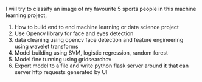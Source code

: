I will try to classify an image of my favourite 5 sports people in this machine learning project,
1) How to build end to end machine learning or data science project
2) Use Opencv library for face and eyes detection
3) data cleaning using opencv face detection and feature engineering using wavelet transforms
4) Model building using SVM, logistic regression, random  forest
5) Model fine tunning using gridsearchcv
6) Export model to a file and write python flask server around it that can server http requests generated by UI
